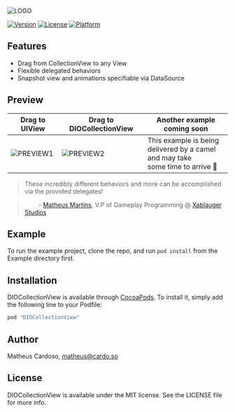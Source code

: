 ![LOGO](https://github.com/matheusmcardoso/DIOCollectionView/blob/master/media/logo.png)

[![Version](https://img.shields.io/cocoapods/v/DIOCollectionView.svg?style=flat)](http://cocoapods.org/pods/DIOCollectionView)
[![License](https://img.shields.io/cocoapods/l/DIOCollectionView.svg?style=flat)](http://cocoapods.org/pods/DIOCollectionView)
[![Platform](https://img.shields.io/cocoapods/p/DIOCollectionView.svg?style=flat)](http://cocoapods.org/pods/DIOCollectionView)

## Features
- Drag from CollectionView to any View
- Flexible delegated behaviors
- Snapshot view and animations specifiable via DataSource

## Preview
Drag to UIView  | Drag to DIOCollectionView | Another example coming soon
----------------|---------------------------|----------------------------
![PREVIEW1](https://github.com/matheusmcardoso/DIOCollectionView/blob/master/media/preview1.gif) | ![PREVIEW2](https://github.com/matheusmcardoso/DIOCollectionView/blob/master/media/preview2.gif) | This example is being <br /> delivered by a camel and may take<br /> some time to arrive :camel:


> These incredibly different behaviors and more can be accomplished via the provided delegates!

>&nbsp;&nbsp;&nbsp;&nbsp;&nbsp;&nbsp;&nbsp;&nbsp;- [Matheus Martins](https://github.com/matheusmcardoso), V.P of Gameplay Programming @ [Xablauger Studios](https://github.com/xablauger-studios)

## Example

To run the example project, clone the repo, and run `pod install` from the Example directory first.

## Installation

DIOCollectionView is available through [CocoaPods](http://cocoapods.org). To install
it, simply add the following line to your Podfile:

```ruby
pod "DIOCollectionView"
```

## Author

Matheus Cardoso, matheus@cardo.so

## License

DIOCollectionView is available under the MIT license. See the LICENSE file for more info.
